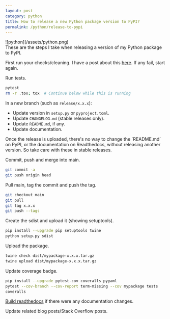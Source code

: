 ```yaml
---
layout: post
category: python
title: How to release a new Python package version to PyPI?
permalink: /python/release-to-pypi
---
```

<div class="wide-logos" markdown="1">
![python](/assets/python.png)
</div>

<div id="intro" markdown="1">
These are the steps I take when releasing a version of my Python package to
PyPI.
</div>

First run your checks/cleaning. I have a post about this
[here](/python/checks). If any fail, start again.

Run tests.
```sh
pytest
rm -r .tox; tox  # Continue below while this is running
```

In a new branch (such as `release/x.x.x`):
- Update version in `setup.py` or `pyproject.toml`.
- Update `CHANGELOG.md` (stable releases only).
- Update `README.md`, if any.
- Update documentation.

<div class="warning" markdown="1">
Once the release is uploaded, there's no way to change the `README.md` on PyPI,
or the documentation on Readthedocs, without releasing another version. So take
care with these in stable releases.
</div>

Commit, push and merge into main.
```sh
git commit -a
git push origin head
```

Pull main, tag the commit and push the tag.
```sh
git checkout main
git pull
git tag x.x.x
git push --tags
```

Create the sdist and upload it (showing setuptools).
```sh
pip install --upgrade pip setuptools twine
python setup.py sdist
```

Upload the package.
```sh
twine check dist/mypackage-x.x.x.tar.gz
twine upload dist/mypackage-x.x.x.tar.gz
```

Update coverage badge.
```sh
pip install --upgrade pytest-cov coveralls pyyaml
pytest --cov-branch --cov-report term-missing --cov mypackage tests
coveralls
```

[Build readthedocs](https://composed.blog/trigger-rtd-build) if there were any
documentation changes.

Update related blog posts/Stack Overflow posts.
